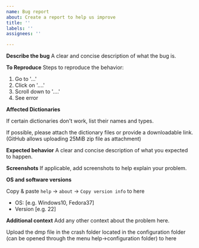 ```yaml
---
name: Bug report
about: Create a report to help us improve
title: ''
labels: ''
assignees: ''

---
```


**Describe the bug**
A clear and concise description of what the bug is.

**To Reproduce**
Steps to reproduce the behavior:
1. Go to '...'
2. Click on '....'
3. Scroll down to '....'
4. See error

**Affected Dictionaries**

If certain dictionaries don't work, list their names and types.

If possible, please attach the dictionary files or provide a downloadable link. (GitHub allows uploading 25MiB zip file as attachment)

**Expected behavior**
A clear and concise description of what you expected to happen.

**Screenshots**
If applicable, add screenshots to help explain your problem.

**OS and software versions**

Copy & paste `help` -> `about` -> `Copy version info` to here

- OS: [e.g. Windows10,  Fedora37]
- Version [e.g. 22]

**Additional context**
Add any other context about the problem here.  

Upload the dmp file in the crash folder located in the configuration folder (can be opened through the menu help->configuration folder) to here
